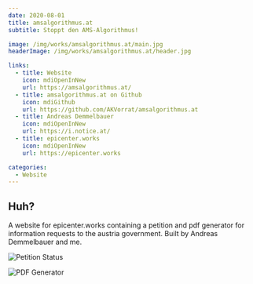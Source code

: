 ```yaml
---
date: 2020-08-01
title: ams​algorithmus.at
subtitle: Stoppt den AMS‑Algorithmus!

image: /img/works/amsalgorithmus.at/main.jpg
headerImage: /img/works/amsalgorithmus.at/header.jpg

links: 
  - title: Website
    icon: mdiOpenInNew
    url: https://amsalgorithmus.at/
  - title: amsalgorithmus.at on Github
    icon: mdiGithub
    url: https://github.com/AKVorrat/amsalgorithmus.at
  - title: Andreas Demmelbauer
    icon: mdiOpenInNew
    url: https://i.notice.at/
  - title: epicenter.works
    icon: mdiOpenInNew
    url: https://epicenter.works

categories:
  - Website
---
```


## Huh?

A website for epicenter.works containing a petition and pdf generator for information requests to the austria government. Built by Andreas Demmelbauer and me.

![Petition Status](/img/works/amsalgorithmus.at/aukunftsbegehren.png)

![PDF Generator](/img/works/amsalgorithmus.at/petition_status.png)
